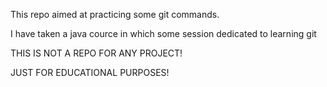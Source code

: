This repo aimed at practicing some git commands.

I have taken a java cource in which some session dedicated to learning git

THIS IS NOT A REPO FOR ANY PROJECT!


JUST FOR EDUCATIONAL PURPOSES!
